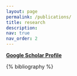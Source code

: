 ```yaml
---
layout: page
permalink: /publications/
title: research
description:
nav: true
nav_order: 2
---
```


<!-- _pages/publications.md -->
<div class="publications">
    <a href="https://scholar.google.com/citations?user=Yp-mZ30AAAAJ&hl=en"><b>Google Scholar Profile</b></a>
    <p></p>

<div class="publications">

{% bibliography %}

</div>
